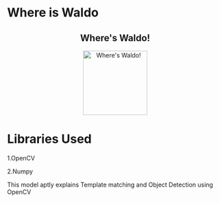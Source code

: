 # Where is Waldo 
<div align="center">
    <h2>Where's Waldo!</h2>
  <img alt="Where's Waldo!" src="/Users/om/Downloads/![download](https://user-images.githubusercontent.com/89592570/141076123-ff0a12b1-4738-41ae-a862-b913a8a30ed4.png)
" height="150 x    " />
</div>

# Libraries Used


1.OpenCV

2.Numpy

This model aptly explains Template matching and Object Detection using OpenCV
